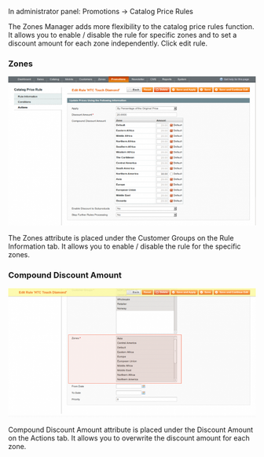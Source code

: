 In administrator panel: Promotions -> Catalog Price Rules

The Zones Manager adds more flexibility to the catalog price rules function. It allows you to enable / disable the rule for specific zones and to set a discount amount for each zone independently. Click edit rule.

### Zones

![Zones Manager - Catalog Price Rules - Add / Edit Rule - Zones](zone-catalog-price-rule-edit-compound-discount-amount-700x421.png) 

The Zones attribute is placed under the Customer Groups on the Rule Information tab. It allows you to enable / disable the rule for the specific zones.

### Compound Discount Amount

![Zones Manager - Catalog Price Rules - Add / Edit Rule - Compound Discount Price](zone-catalog-price-rule-edit-zones-700x364.png)

Compound Discount Amount attribute is placed under the Discount Amount on the Actions tab. It allows you to overwrite the discount amount for each zone.
